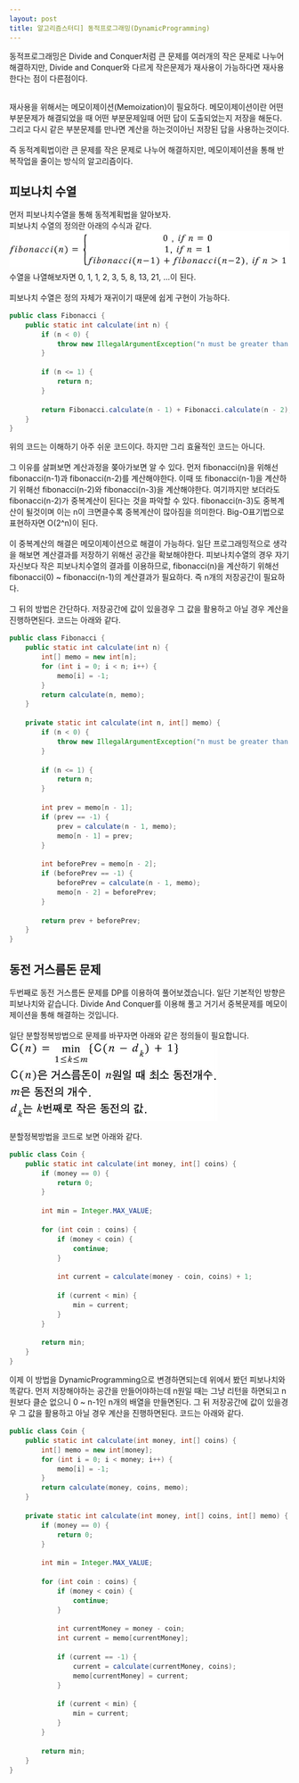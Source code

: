 ```yaml
---
layout: post
title: 알고리즘스터디] 동적프로그래밍(DynamicProgramming)
---
```


동적프로그래밍은 Divide and Conquer처럼 큰 문제를 여러개의 작은 문제로 나누어 해결하지만, 
Divide and Conquer와 다르게 작은문제가 재사용이 가능하다면 재사용한다는 점이 다른점이다.<br>
<br>

재사용을 위해서는 메모이제이션(Memoization)이 필요하다.
메모이제이션이란 어떤 부분문제가 해결되었을 때 어떤 부분문제일때 어떤 답이 도출되었는지 저장을 해둔다. 
그리고 다시 같은 부분문제를 만나면 계산을 하는것이아닌 저장된 답을 사용하는것이다.<br>
<br>
즉 동적계획법이란 큰 문제를 작은 문제로 나누어 해결하지만, 메모이제이션을 통해 반복작업을 줄이는 방식의 알고리즘이다.

## 피보나치 수열
먼저 피보나치수열을 통해 동적계획법을 알아보자.<br>
피보나치 수열의 정의란 아래의 수식과 같다.<br>
<img src ="https://raw.githubusercontent.com/KimMinJoo/KimMinJoo.github.io/02bff0ebd34d657022bd46814bcdaeea9220a150/images/fibonacci.jpg"/><br>
수열을 나열해보자면 0, 1, 1, 2, 3, 5, 8, 13, 21, ...이 된다.<br>
<br>
피보나치 수열은 정의 자체가 재귀이기 때문에 쉽게 구현이 가능하다.<br>
```java
public class Fibonacci {
	public static int calculate(int n) {
		if (n < 0) {
			throw new IllegalArgumentException("n must be greater than 0");
		}

		if (n <= 1) {
			return n;
		}
		
		return Fibonacci.calculate(n - 1) + Fibonacci.calculate(n - 2);
	}
}
```
위의 코드는 이해하기 아주 쉬운 코드이다. 하지만 그리 효율적인 코드는 아니다.<br>
<br>
그 이유를 살펴보면 계산과정을 쫒아가보면 알 수 있다.
먼저 fibonacci(n)을 위해선 fibonacci(n-1)과 fibonacci(n-2)를 계산해야한다.
이때 또 fibonacci(n-1)을 계산하기 위해선 fibonacci(n-2)와 fibonacci(n-3)을 계산해야한다.
여기까지만 보더라도 fibonacci(n-2)가 중복계산이 된다는 것을 파악할 수 있다. 
fibonacci(n-3)도 중복계산이 될것이며 이는 n이 크면클수록 중복계산이 많아짐을 의미한다.
Big-O표기법으로 표현하자면 O(2^n)이 된다.<br>
<br>
이 중복계산의 해결은 메모이제이션으로 해결이 가능하다.
일단 프로그래밍적으로 생각을 해보면 계산결과를 저장하기 위해선 공간을 확보해야한다.
피보나치수열의 경우 자기 자신보다 작은 피보나치수열의 결과를 이용하므로, 
fibonacci(n)을 계산하기 위해선 fibonacci(0) ~ fibonacci(n-1)의 계산결과가 필요하다.
즉 n개의 저장공간이 필요하다.<br>
<br>
그 뒤의 방법은 간단하다. 저장공간에 값이 있을경우 그 값을 활용하고 아닐 경우 계산을 진행하면된다.
코드는 아래와 같다.
```java
public class Fibonacci {
	public static int calculate(int n) {
		int[] memo = new int[n];
		for (int i = 0; i < n; i++) {
			memo[i] = -1;
		}
		return calculate(n, memo);
	}

	private static int calculate(int n, int[] memo) {
		if (n < 0) {
			throw new IllegalArgumentException("n must be greater than 0");
		}

		if (n <= 1) {
			return n;
		}

		int prev = memo[n - 1];
		if (prev == -1) {
			prev = calculate(n - 1, memo);
			memo[n - 1] = prev;
		}
		
		int beforePrev = memo[n - 2];
		if (beforePrev == -1) {
			beforePrev = calculate(n - 1, memo);
			memo[n - 2] = beforePrev;
		}

		return prev + beforePrev;
	}
}
```

## 동전 거스름돈 문제
두번째로 동전 거스름돈 문제를 DP를 이용하여 풀어보겠습니다.
일단 기본적인 방향은 피보나치와 같습니다. 
Divide And Conquer를 이용해 풀고 거기서 중복문제를 메모이제이션을 통해 해결하는 것입니다.<br>
<br>
일단 분할정복방법으로 문제를 바꾸자면 아래와 같은 정의들이 필요합니다.<br>
<img src="https://github.com/KimMinJoo/KimMinJoo.github.io/blob/master/images/%EB%8F%99%EC%A0%84%EA%B1%B0%EC%8A%A4%EB%A6%84%EB%8F%88.jpg?raw=true"/>

분할정복방법을 코드로 보면 아래와 같다.<br>
```java
public class Coin {
	public static int calculate(int money, int[] coins) {
		if (money == 0) {
			return 0;
		}

		int min = Integer.MAX_VALUE;

		for (int coin : coins) {
			if (money < coin) {
				continue;
			}

			int current = calculate(money - coin, coins) + 1;

			if (current < min) {
				min = current;
			}
		}

		return min;
	}
}
```

이제 이 방법을 DynamicProgramming으로 변경하면되는데 위에서 봤던 피보나치와 똑같다. 
먼저 저장해야하는 공간을 만들어야하는데 n원일 때는 그냥 리턴을 하면되고 n원보다 클순 없으니 0 ~ n-1인 n개의 배열을 만들면된다.
그 뒤 저장공간에 값이 있을경우 그 값을 활용하고 아닐 경우 계산을 진행하면된다.
코드는 아래와 같다.
```java
public class Coin {
	public static int calculate(int money, int[] coins) {
		int[] memo = new int[money];
		for (int i = 0; i < money; i++) {
			memo[i] = -1;
		}
		return calculate(money, coins, memo);
	}

	private static int calculate(int money, int[] coins, int[] memo) {
		if (money == 0) {
			return 0;
		}

		int min = Integer.MAX_VALUE;

		for (int coin : coins) {
			if (money < coin) {
				continue;
			}

			int currentMoney = money - coin;
			int current = memo[currentMoney];

			if (current == -1) {
				current = calculate(currentMoney, coins);
				memo[currentMoney] = current;
			}

			if (current < min) {
				min = current;
			}
		}

		return min;
	}
}
```